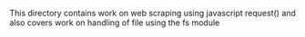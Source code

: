 This directory contains work on web scraping using javascript request() and also covers work on handling of file using the fs module
